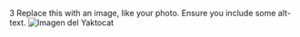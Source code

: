3 Replace this with an image, like your photo. Ensure you include some alt-text.
![Imagen del Yaktocat](https://octodex.github.com/images/yaktocat.png)
